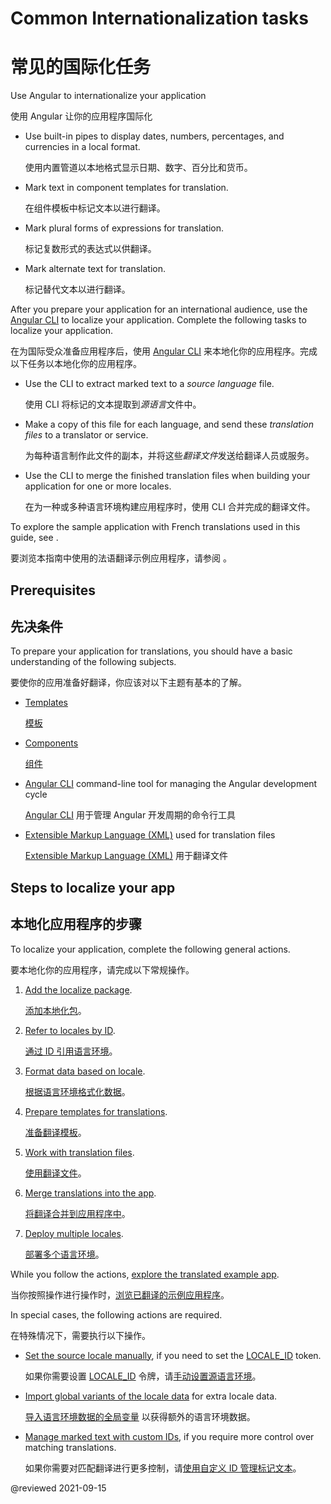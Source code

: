 # Common Internationalization tasks

# 常见的国际化任务

Use Angular to internationalize your application

使用 Angular 让你的应用程序国际化

* Use built-in pipes to display dates, numbers, percentages, and currencies in a local format.

  使用内置管道以本地格式显示日期、数字、百分比和货币。

* Mark text in component templates for translation.

  在组件模板中标记文本以进行翻译。

* Mark plural forms of expressions for translation.

  标记复数形式的表达式以供翻译。

* Mark alternate text for translation.

  标记替代文本以进行翻译。

After you prepare your application for an international audience, use the [Angular CLI][AioCliMain] to localize your application.
Complete the following tasks to localize your application.

在为国际受众准备应用程序后，使用 [Angular CLI][AioCliMain] 来本地化你的应用程序。完成以下任务以本地化你的应用程序。

* Use the CLI to extract marked text to a *source language* file.

  使用 CLI 将标记的文本提取到*源语言*文件中。

* Make a copy of this file for each language, and send these *translation files* to a translator or service.

  为每种语言制作此文件的副本，并将这些*翻译文件*发送给翻译人员或服务。

* Use the CLI to merge the finished translation files when building your application for one or more locales.

  在为一种或多种语言环境构建应用程序时，使用 CLI 合并完成的翻译文件。

<div class="alert is-helpful">

To explore the sample application with French translations used in this guide, see <live-example></live-example>.

要浏览本指南中使用的法语翻译示例应用程序，请参阅<live-example></live-example> 。

</div>

## Prerequisites

## 先决条件

To prepare your application for translations, you should have a basic understanding of the following subjects.

要使你的应用准备好翻译，你应该对以下主题有基本的了解。

* [Templates][AioGuideGlossaryTemplate]

  [模板][AioGuideGlossaryTemplate]

* [Components][AioGuideGlossaryComponent]

  [组件][AioGuideGlossaryComponent]

* [Angular CLI][AioGuideGlossaryCommandLineInterfaceCli] command-line tool for managing the Angular development cycle

  [Angular CLI][AioGuideGlossaryCommandLineInterfaceCli] 用于管理 Angular 开发周期的命令行工具

* [Extensible Markup Language (XML)][W3Xml] used for translation files

  [Extensible Markup Language (XML)][W3Xml] 用于翻译文件

## Steps to localize your app

## 本地化应用程序的步骤

To localize your application, complete the following general actions.

要本地化你的应用程序，请完成以下常规操作。

1. [Add the localize package][AioGuideI18nCommonAddPackage].

   [添加本地化包][AioGuideI18nCommonAddPackage]。

1. [Refer to locales by ID][AioGuideI18nCommonLocaleId].

   [通过 ID 引用语言环境][AioGuideI18nCommonLocaleId]。

1. [Format data based on locale][AioGuideI18nCommonFormatDataLocale].

   [根据语言环境格式化数据][AioGuideI18nCommonFormatDataLocale]。

1. [Prepare templates for translations][AioGuideI18nCommonPrepare].

   [准备翻译模板][AioGuideI18nCommonPrepare]。

1. [Work with translation files][AioGuideI18nCommonTranslationFiles].

   [使用翻译文件][AioGuideI18nCommonTranslationFiles]。

1. [Merge translations into the app][AioGuideI18nCommonMerge].

   [将翻译合并到应用程序中][AioGuideI18nCommonMerge]。

1. [Deploy multiple locales][AioGuideI18nCommonDeploy].

   [部署多个语言环境][AioGuideI18nCommonDeploy]。

While you follow the actions, [explore the translated example app][AioGuideI18nExample].

当你按照操作进行操作时，[浏览已翻译的示例应用程序][AioGuideI18nExample]。

In special cases, the following actions are required.

在特殊情况下，需要执行以下操作。

* [Set the source locale manually][AioGuideI18nOptionalManualSourceLocale], if you need to set the [LOCALE_ID][AioApiCoreLocaleId] token.

  如果你需要设置 [LOCALE_ID][AioApiCoreLocaleId] 令牌，请[手动设置源语言环境][AioGuideI18nOptionalManualSourceLocale]。

* [Import global variants of the locale data][AioGuideI18nOptionalImportGlobalVariants] for extra locale data.

  [导入语言环境数据的全局变量][AioGuideI18nOptionalImportGlobalVariants] 以获得额外的语言环境数据。

* [Manage marked text with custom IDs][AioGuideI18nOptionalManageMarkedText], if you require more control over matching translations.

  如果你需要对匹配翻译进行更多控制，请[使用自定义 ID 管理标记文本][AioGuideI18nOptionalManageMarkedText]。

<!-- links -->

[AioApiCoreLocaleId]: api/core/LOCALE_ID "LOCALE_ID | Core - API | Angular"

[AioCliMain]: cli "CLI Overview and Command Reference | Angular"

[AioGuideGlossaryCommandLineInterfaceCli]: guide/glossary#command-line-interface-cli "command-line interface (CLI) - Glossary | Angular"

[AioGuideGlossaryComponent]: guide/glossary#component "component - Glossary | Angular"

[AioGuideGlossaryTemplate]: guide/glossary#template "template - Glossary | Angular"

[AioGuideI18nCommonAddPackage]: guide/i18n-common-add-package "Common Internationalization task #1: Add the localize package | Angular"

[AioGuideI18nCommonDeploy]: guide/i18n-common-deploy "Deploy multiple locales | Angular"

[AioGuideI18nCommonFormatDataLocale]: guide/i18n-common-format-data-locale "Format data based on locale | Angular"

[AioGuideI18nCommonLocaleId]: guide/i18n-common-locale-id "Refer to locales by ID | Angular"

[AioGuideI18nCommonMerge]: guide/i18n-common-merge "Merge translations into the application | Angular"

[AioGuideI18nCommonPrepare]: guide/i18n-common-prepare "Prepare templates for translations | Angular"

[AioGuideI18nCommonTranslationFiles]: guide/i18n-common-translation-files "Work with translation files | Angular"

[AioGuideI18nExample]: guide/i18n-example "Example Angular application: Explore the translated example application | Angular"

[AioGuideI18nOptionalManageMarkedText]: guide/i18n-optional-manage-marked-text "Manage marked text with custom IDs | Angular"

[AioGuideI18nOptionalImportGlobalVariants]: guide/i18n-optional-import-global-variants "Import global variants of the locale data | Angular"

[AioGuideI18nOptionalManualSourceLocale]: guide/i18n-optional-manual-source-locale "Set the source locale manually | Angular"

<!-- externla links -->

[W3Xml]: https://www.w3.org/XML "Extensible Markup Language (XML) | W3C"

<!-- end links -->

@reviewed 2021-09-15
